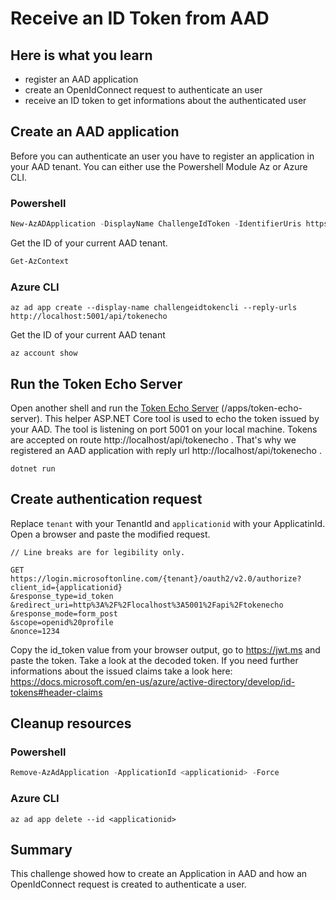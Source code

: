 # Receive an ID Token from AAD

## Here is what you learn

- register an AAD application
- create an OpenIdConnect request to authenticate an user
- receive an ID token to get informations about the authenticated user

## Create an AAD application

Before you can authenticate an user you have to register an application in your AAD tenant.
You can either use the Powershell Module Az or Azure CLI.

### Powershell

``` Powershell
New-AzADApplication -DisplayName ChallengeIdToken -IdentifierUris https://challengeidtoken -ReplyUrls http://localhost:5001/api/tokenecho
```
Get the ID of your current AAD tenant.

``` Powershell
Get-AzContext
```
### Azure CLI

```Shell
az ad app create --display-name challengeidtokencli --reply-urls http://localhost:5001/api/tokenecho
```

Get the ID of your current AAD tenant

```Shell
az account show 
```

## Run the Token Echo Server

Open another shell and run the [Token Echo Server](apps/token-echo-server) (/apps/token-echo-server).
This helper ASP.NET Core tool is used to echo the token issued by your AAD. The tool is listening on port 5001 on your local machine. Tokens are accepted on route http://localhost/api/tokenecho . That's why we registered an AAD application with reply url http://localhost/api/tokenecho .

```
dotnet run
```

## Create authentication request

Replace ```tenant``` with your TenantId and ```applicationid``` with your ApplicatinId. Open a browser and paste the modified request.

```
// Line breaks are for legibility only.

GET
https://login.microsoftonline.com/{tenant}/oauth2/v2.0/authorize?
client_id={applicationid}
&response_type=id_token
&redirect_uri=http%3A%2F%2Flocalhost%3A5001%2Fapi%2Ftokenecho
&response_mode=form_post
&scope=openid%20profile
&nonce=1234
```
Copy the id_token value from your browser output, go to https://jwt.ms and paste the token.
Take a look at the decoded token.
If you need further informations about the issued claims take a look here: 
https://docs.microsoft.com/en-us/azure/active-directory/develop/id-tokens#header-claims


## Cleanup resources

### Powershell

```Powershell
Remove-AzAdApplication -ApplicationId <applicationid> -Force
```

### Azure CLI

```Shell
az ad app delete --id <applicationid>
```

## Summary

This challenge showed how to create an Application in AAD and how an OpenIdConnect request is created to authenticate a user.